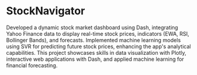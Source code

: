 # StockNavigator

Developed a dynamic stock market dashboard using Dash, integrating Yahoo Finance data to display real-time stock prices, indicators (EWA, RSI, Bollinger Bands), and forecasts. Implemented machine learning models using SVR for predicting future stock prices, enhancing the app's analytical capabilities. This project showcases skills in data visualization with Plotly, interactive web applications with Dash, and applied machine learning for financial forecasting.






